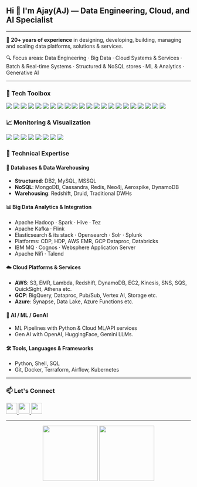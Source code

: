 <h2 align="left">Hi 👋 I'm Ajay(AJ) — Data Engineering, Cloud, and AI Specialist</h2>

---

💼 **20+ years of experience** in designing, developing, building, managing and scaling data platforms, solutions & services.

🔍 Focus areas: Data Engineering · Big Data · Cloud Systems & Services · Batch & Real-time Systems · Structured & NoSQL stores · ML & Analytics  · Generative AI 

---
### 🧰 Tech Toolbox

<div align="left">
  <img src="https://img.shields.io/badge/Python-3776AB?style=for-the-badge&logo=python&logoColor=white"/>
  <img src="https://img.shields.io/badge/SQL-025E8C?style=for-the-badge&logo=sqlite&logoColor=white"/>
  <img src="https://img.shields.io/badge/DB2-0033A0?style=for-the-badge&logo=ibm&logoColor=white"/>
  <img src="https://img.shields.io/badge/Cognos-052FAD?style=for-the-badge&logo=ibm&logoColor=white"/>
  <img src="https://img.shields.io/badge/IBM%20MQ-054ADA?style=for-the-badge&logo=ibm&logoColor=white"/>
  <img src="https://img.shields.io/badge/WebSphere-1C1C1C?style=for-the-badge&logo=ibm&logoColor=white"/>
  <img src="https://img.shields.io/badge/Elasticsearch-005571?style=for-the-badge&logo=elasticsearch&logoColor=white"/>
  <img src="https://img.shields.io/badge/Apache%20NiFi-003A70?style=for-the-badge&logo=apache&logoColor=white"/>
  <img src="https://img.shields.io/badge/Kubernetes-326CE5?style=for-the-badge&logo=kubernetes&logoColor=white"/>
  <img src="https://img.shields.io/badge/Hadoop-66CCFF?style=for-the-badge&logo=apachehadoop&logoColor=black"/>
  <img src="https://img.shields.io/badge/Spark-E25A1C?style=for-the-badge&logo=apachespark&logoColor=white"/>
  <img src="https://img.shields.io/badge/Kafka-231F20?style=for-the-badge&logo=apachekafka&logoColor=white"/>
  <img src="https://img.shields.io/badge/Databricks-E42C64?style=for-the-badge&logo=databricks&logoColor=white"/>
  <img src="https://img.shields.io/badge/AWS-232F3E?style=for-the-badge&logo=amazonaws&logoColor=white"/>
  <img src="https://img.shields.io/badge/GCP-4285F4?style=for-the-badge&logo=googlecloud&logoColor=white"/>
  <img src="https://img.shields.io/badge/Azure-0078D4?style=for-the-badge&logo=microsoftazure&logoColor=white"/>
  <img src="https://img.shields.io/badge/MongoDB-47A248?style=for-the-badge&logo=mongodb&logoColor=white"/>
  <img src="https://img.shields.io/badge/Cassandra-1287B1?style=for-the-badge&logo=apachecassandra&logoColor=white"/>
  <img src="https://img.shields.io/badge/Redis-DC382D?style=for-the-badge&logo=redis&logoColor=white"/>
  <img src="https://img.shields.io/badge/Neo4j-008CC1?style=for-the-badge&logo=neo4j&logoColor=white"/>
  <img src="https://img.shields.io/badge/Docker-2496ED?style=for-the-badge&logo=docker&logoColor=white"/>
  <img src="https://img.shields.io/badge/Terraform-844FBA?style=for-the-badge&logo=terraform&logoColor=white"/>
</div>

### 📈 Monitoring & Visualization

<div align="left">
  <img src="https://img.shields.io/badge/Kibana-005571?style=for-the-badge&logo=kibana&logoColor=white"/>
  <img src="https://img.shields.io/badge/Tableau-E97627?style=for-the-badge&logo=tableau&logoColor=white"/>
  <img src="https://img.shields.io/badge/Superset-3A3A3A?style=for-the-badge&logo=apache&logoColor=white"/>
  <img src="https://img.shields.io/badge/Spotfire-0096D6?style=for-the-badge&logo=tibco&logoColor=white"/>
  <img src="https://img.shields.io/badge/Power%20BI-F2C811?style=for-the-badge&logo=powerbi&logoColor=black"/>
  <img src="https://img.shields.io/badge/Grafana-F46800?style=for-the-badge&logo=grafana&logoColor=white"/>
  <img src="https://img.shields.io/badge/Prometheus-E6522C?style=for-the-badge&logo=prometheus&logoColor=white"/>
  <img src="https://img.shields.io/badge/Ganglia-1B75BC?style=for-the-badge&logo=data&logoColor=white"/>
</div>

### 🚀 Technical Expertise

#### 💾 Databases & Data Warehousing
- **Structured**: DB2, MySQL, MSSQL
- **NoSQL**: MongoDB, Cassandra, Redis, Neo4j, Aerospike, DynamoDB
- **Warehousing**: Redshift, Druid, Traditional DWHs

#### 📊 Big Data Analytics & Integration
- Apache Hadoop · Spark · Hive · Tez
- Apache Kafka · Flink
- Elasticsearch & its stack · Opensearch · Solr · Splunk
- Platforms: CDP, HDP, AWS EMR, GCP Dataproc, Databricks
- IBM MQ · Cognos · Websphere Application Server
- Apache Nifi · Talend

#### ☁️ Cloud Platforms & Services
- **AWS**: S3, EMR, Lambda, Redshift, DynamoDB, EC2, Kinesis, SNS, SQS, QuickSight, Athena etc.
- **GCP**: BigQuery, Dataproc, Pub/Sub, Vertex AI, Storage etc.
- **Azure**: Synapse, Data Lake, Azure Functions etc.

#### 🧠 AI / ML / GenAI
- ML Pipelines with Python & Cloud ML/API services  
- Gen AI with OpenAI, HuggingFace, Gemini LLMs.

#### 🛠️ Tools, Languages & Frameworks
- Python, Shell, SQL  
- Git, Docker, Terraform, Airflow, Kubernetes
---
### 📫 Let's Connect

<div align="left">
  <a href="mailto:ajaykuma24@gmail.com" target="_blank">
    <img src="https://img.shields.io/badge/Gmail-D14836?style=for-the-badge&logo=gmail&logoColor=white" height="30" />
  </a>
  <a href="https://www.linkedin.com/in/ajay-k-singhal-95681027/" target="_blank">
    <img src="https://img.shields.io/badge/LinkedIn-0077B5?style=for-the-badge&logo=linkedin&logoColor=white" height="30" />
  </a>
  <a href="https://github.com/ajaykuma" target="_blank">
    <img src="https://img.shields.io/badge/GitHub-181717?style=for-the-badge&logo=github&logoColor=white" height="30" />
  </a>
</div>

---

<div align="center">
  <img src="https://github-readme-stats.vercel.app/api?username=ajaykuma&show_icons=true&theme=dracula&hide_border=false" height="150" />
  <img src="https://github-readme-stats.vercel.app/api/top-langs?username=ajaykuma&layout=compact&theme=dracula&hide_border=false" height="150" />
</div>

